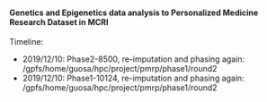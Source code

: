 #### Genetics and Epigenetics data analysis to Personalized Medicine Research Dataset in MCRI


Timeline:
* 2019/12/10: Phase2-8500, re-imputation and phasing again: /gpfs/home/guosa/hpc/project/pmrp/phase1/round2
* 2019/12/10: Phase1-10124, re-imputation and phasing again: /gpfs/home/guosa/hpc/project/pmrp/phase1/round2
